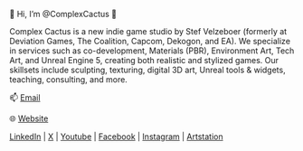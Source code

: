 👋 Hi, I’m @ComplexCactus 🌵

Complex Cactus is a new indie game studio by Stef Velzeboer (formerly at Deviation Games, The Coalition, Capcom, Dekogon, and EA). We specialize in services such as co-development, Materials (PBR), Environment Art, Tech Art, and Unreal Engine 5, creating both realistic and stylized games.
Our skillsets include sculpting, texturing, digital 3D art, Unreal tools & widgets, teaching, consulting, and more.

📫 [Email](contact@complexcactus.com)

🌐 [Website](https://www.complexcactus.com/)

[LinkedIn](https://www.linkedin.com/company/complexcactus)    |    [X](https://x.com/Complex_Cactus)    |    [Youtube](https://www.youtube.com/@complexcactus)    |   [Facebook](https://www.facebook.com/profile.php?id=61568488557044)    |    [Instagram](https://www.instagram.com/complexcactusstudios/)    |    [Artstation](https://www.artstation.com/stefvelzeboer)

<!---
ComplexCactus/ComplexCactus is a ✨ special ✨ repository because its `README.md` (this file) appears on your GitHub profile.
You can click the Preview link to take a look at your changes.
--->
